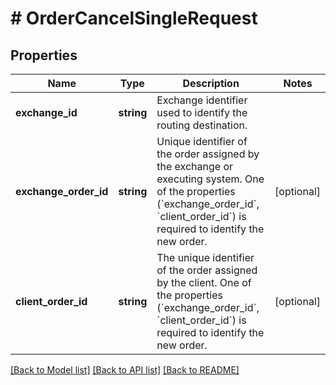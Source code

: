 # # OrderCancelSingleRequest

## Properties

Name | Type | Description | Notes
------------ | ------------- | ------------- | -------------
**exchange_id** | **string** | Exchange identifier used to identify the routing destination. |
**exchange_order_id** | **string** | Unique identifier of the order assigned by the exchange or executing system. One of the properties (&#x60;exchange_order_id&#x60;, &#x60;client_order_id&#x60;) is required to identify the new order. | [optional]
**client_order_id** | **string** | The unique identifier of the order assigned by the client. One of the properties (&#x60;exchange_order_id&#x60;, &#x60;client_order_id&#x60;) is required to identify the new order. | [optional]

[[Back to Model list]](../../README.md#models) [[Back to API list]](../../README.md#endpoints) [[Back to README]](../../README.md)
